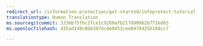 ```yaml
---
redirect_url: /information-protection/get-started/infoprotect-tutorial-step1
translationtype: Human Translation
ms.sourcegitcommit: 3336b75fbc2fce1c9260afb217d909b2b772ed03
ms.openlocfilehash: 435ad149c0b6307dc4e0452cee0474425b188cc7

---
```




<!--HONumber=Sep16_HO4-->


